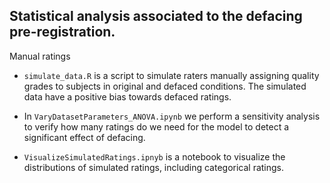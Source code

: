 ## Statistical analysis associated to the defacing pre-registration.

Manual ratings

- `simulate_data.R` is a script to simulate raters manually assigning quality grades to subjects in original and defaced conditions. The simulated data have a positive bias towards defaced ratings.

- In `VaryDatasetParameters_ANOVA.ipynb` we perform a sensitivity analysis to verify how many ratings do we need for the model to detect a significant effect of defacing.

- `VisualizeSimulatedRatings.ipnyb` is a notebook to visualize the distributions of simulated ratings, including categorical ratings.